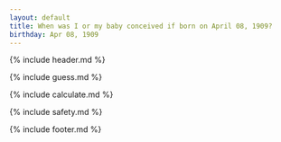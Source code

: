 ```yaml
---
layout: default
title: When was I or my baby conceived if born on April 08, 1909?
birthday: Apr 08, 1909
---
```


{% include header.md %}

{% include guess.md %}

{% include calculate.md %}

{% include safety.md %}

{% include footer.md %}



